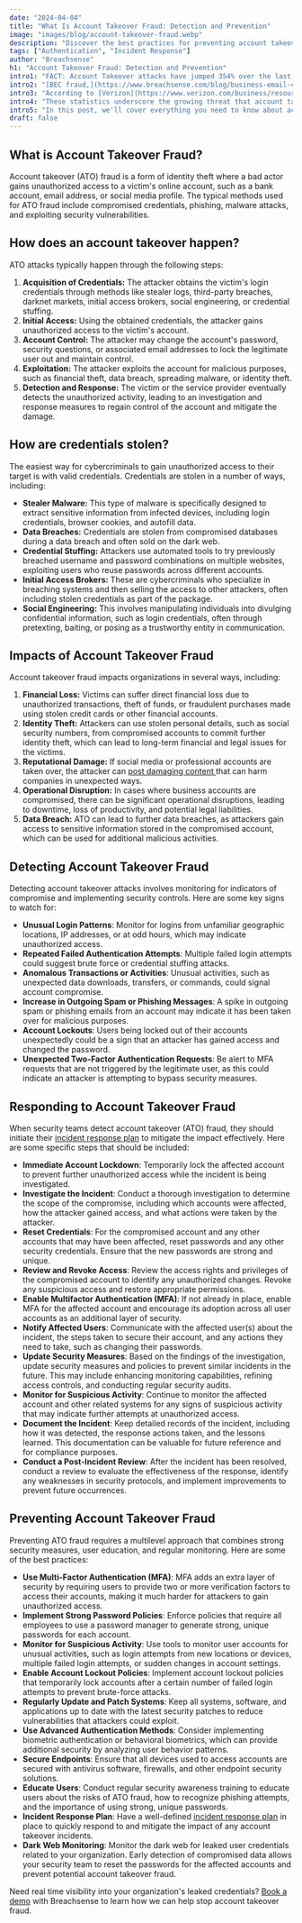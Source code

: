 ```yaml
---
date: "2024-04-04"
title: "What Is Account Takeover Fraud: Detection and Prevention"
image: "images/blog/account-takeover-fraud.webp"
description: "Discover the best practices for preventing account takeover fraud. Learn the mechanics of account takeover attacks and the best practices for prevention."
tags: ["Authentication", "Incident Response"]
author: "Breachsense"
h1: "Account Takeover Fraud: Detection and Prevention"
intro1: "FACT: Account Takeover attacks have jumped 354% over the last year [(Sift)](https://pages.sift.com/rs/526-PCC-974/images/Sift-2023-Q3-Index-Report_ATO.pdf)."
intro2: "[BEC fraud,](https://www.breachsense.com/blog/business-email-compromise-data-theft/) which is only one type of account takeover fraud, has caused USD 50 billion in losses, according to the [FBI](https://www.ic3.gov/Media/Y2023/PSA230609)."
intro3: "According to [Verizon](https://www.verizon.com/business/resources/reports/dbir/), 86% of all data breaches involve stolen credentials."
intro4: "These statistics underscore the growing threat that account takeover fraud poses to all organizations."
intro5: "In this post, we'll cover everything you need to know about account takeover attacks and how to prevent them."
draft: false
---
```

## What is Account Takeover Fraud?

Account takeover (ATO) fraud is a form of identity theft where a bad actor gains unauthorized access to a victim's online account, such as a bank account, email address, or social media profile. The typical methods used for ATO fraud include compromised credentials, phishing, malware attacks, and exploiting security vulnerabilities.

## How does an account takeover happen?

ATO attacks typically happen through the following steps:

1. **Acquisition of Credentials:** The attacker obtains the victim's login credentials through methods like stealer logs, third-party breaches, darknet markets, initial access brokers, social engineering, or credential stuffing.
2. **Initial Access:** Using the obtained credentials, the attacker gains unauthorized access to the victim's account.
3. **Account Control:** The attacker may change the account's password, security questions, or associated email addresses to lock the legitimate user out and maintain control.
4. **Exploitation:** The attacker exploits the account for malicious purposes, such as financial theft, data breach, spreading malware, or identity theft.
5. **Detection and Response:** The victim or the service provider eventually detects the unauthorized activity, leading to an investigation and response measures to regain control of the account and mitigate the damage.

## How are credentials stolen?

The easiest way for cybercriminals to gain unauthorized access to their target is with valid credentials. Credentials are stolen in a number of ways, including:

- **Stealer Malware:** This type of malware is specifically designed to extract sensitive information from infected devices, including login credentials, browser cookies, and autofill data.
- **Data Breaches:** Credentials are stolen from compromised databases during a data breach and often sold on the dark web.
- **Credential Stuffing:** Attackers use automated tools to try previously breached username and password combinations on multiple websites, exploiting users who reuse passwords across different accounts.
- **Initial Access Brokers:** These are cybercriminals who specialize in breaching systems and then selling the access to other attackers, often including stolen credentials as part of the package.
- **Social Engineering:** This involves manipulating individuals into divulging confidential information, such as login credentials, often through pretexting, baiting, or posing as a trustworthy entity in communication.

## Impacts of Account Takeover Fraud

Account takeover fraud impacts organizations in several ways, including:

1. **Financial Loss:** Victims can suffer direct financial loss due to unauthorized transactions, theft of funds, or fraudulent purchases made using stolen credit cards or other financial accounts.
2. **Identity Theft:** Attackers can use stolen personal details, such as social security numbers, from compromised accounts to commit further identity theft, which can lead to long-term financial and legal issues for the victims.
3. **Reputational Damage:** If social media or professional accounts are taken over, the attacker can [post damaging content ](https://www.investopedia.com/twitter-shares-fall-after-hackers-pull-off-bitcoin-scam-5071449)that can harm companies in unexpected ways.
4. **Operational Disruption:** In cases where business accounts are compromised, there can be significant operational disruptions, leading to downtime, loss of productivity, and potential legal liabilities.
5. **Data Breach:** ATO can lead to further data breaches, as attackers gain access to sensitive information stored in the compromised account, which can be used for additional malicious activities.

## Detecting Account Takeover Fraud

Detecting account takeover attacks involves monitoring for indicators of compromise and implementing security controls. Here are some key signs to watch for:

- **Unusual Login Patterns**: Monitor for logins from unfamiliar geographic locations, IP addresses, or at odd hours, which may indicate unauthorized access.
- **Repeated Failed Authentication Attempts**: Multiple failed login attempts could suggest brute force or credential stuffing attacks.
- **Anomalous Transactions or Activities**: Unusual activities, such as unexpected data downloads, transfers, or commands, could signal account compromise.
- **Increase in Outgoing Spam or Phishing Messages**: A spike in outgoing spam or phishing emails from an account may indicate it has been taken over for malicious purposes.
- **Account Lockouts**: Users being locked out of their accounts unexpectedly could be a sign that an attacker has gained access and changed the password.
- **Unexpected Two-Factor Authentication Requests**: Be alert to MFA requests that are not triggered by the legitimate user, as this could indicate an attacker is attempting to bypass security measures.

## Responding to Account Takeover Fraud

When security teams detect account takeover (ATO) fraud, they should initiate their [incident response plan](https://www.breachsense.com/blog/data-breach-response-checklist/) to mitigate the impact effectively. Here are some specific steps that should be included:

- **Immediate Account Lockdown**: Temporarily lock the affected account to prevent further unauthorized access while the incident is being investigated.
- **Investigate the Incident**: Conduct a thorough investigation to determine the scope of the compromise, including which accounts were affected, how the attacker gained access, and what actions were taken by the attacker.
- **Reset Credentials**: For the compromised account and any other accounts that may have been affected, reset passwords and any other security credentials. Ensure that the new passwords are strong and unique.
- **Review and Revoke Access**: Review the access rights and privileges of the compromised account to identify any unauthorized changes. Revoke any suspicious access and restore appropriate permissions.
- **Enable Multifactor Authentication (MFA)**: If not already in place, enable MFA for the affected account and encourage its adoption across all user accounts as an additional layer of security.
- **Notify Affected Users**: Communicate with the affected user(s) about the incident, the steps taken to secure their account, and any actions they need to take, such as changing their passwords.
- **Update Security Measures**: Based on the findings of the investigation, update security measures and policies to prevent similar incidents in the future. This may include enhancing monitoring capabilities, refining access controls, and conducting regular security audits.
- **Monitor for Suspicious Activity**: Continue to monitor the affected account and other related systems for any signs of suspicious activity that may indicate further attempts at unauthorized access.
- **Document the Incident**: Keep detailed records of the incident, including how it was detected, the response actions taken, and the lessons learned. This documentation can be valuable for future reference and for compliance purposes.
- **Conduct a Post-Incident Review**: After the incident has been resolved, conduct a review to evaluate the effectiveness of the response, identify any weaknesses in security protocols, and implement improvements to prevent future occurrences.

## Preventing Account Takeover Fraud

Preventing ATO fraud requires a multilevel approach that combines strong security measures, user education, and regular monitoring. Here are some of the best practices:

- **Use Multi-Factor Authentication (MFA)**: MFA adds an extra layer of security by requiring users to provide two or more verification factors to access their accounts, making it much harder for attackers to gain unauthorized access.
- **Implement Strong Password Policies**: Enforce policies that require all employees to use a password manager to generate strong, unique passwords for each account.
- **Monitor for Suspicious Activity**: Use tools to monitor user accounts for unusual activities, such as login attempts from new locations or devices, multiple failed login attempts, or sudden changes in account settings.
- **Enable Account Lockout Policies**: Implement account lockout policies that temporarily lock accounts after a certain number of failed login attempts to prevent brute-force attacks.
- **Regularly Update and Patch Systems**: Keep all systems, software, and applications up to date with the latest security patches to reduce vulnerabilities that attackers could exploit.
- **Use Advanced Authentication Methods**: Consider implementing biometric authentication or behavioral biometrics, which can provide additional security by analyzing user behavior patterns.
- **Secure Endpoints**: Ensure that all devices used to access accounts are secured with antivirus software, firewalls, and other endpoint security solutions.
- **Educate Users**: Conduct regular security awareness training to educate users about the risks of ATO fraud, how to recognize phishing attempts, and the importance of using strong, unique passwords.
- **Incident Response Plan**: Have a well-defined [incident response plan](https://www.breachsense.com/blog/data-breach-response/) in place to quickly respond to and mitigate the impact of any account takeover incidents.
- **Dark Web Monitoring**: Monitor the dark web for leaked user credentials related to your organization. Early detection of compromised data allows your security team to reset the passwords for the affected accounts and prevent potential account takeover fraud​.

Need real time visibility into your organization's leaked credentials? [Book a demo](https://www.breachsense.com/book-demo/) with Breachsense to learn how we can help stop account takeover fraud.
